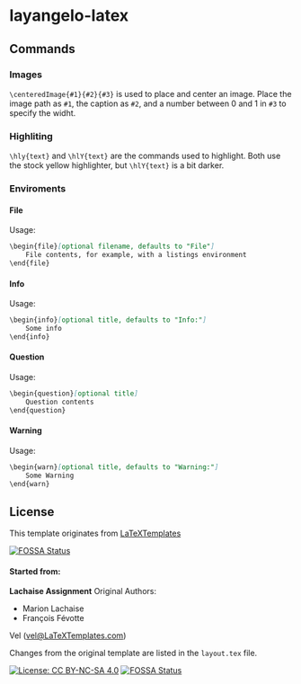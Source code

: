# layangelo-latex

## Commands

### Images
``\centeredImage{#1}{#2}{#3}`` is used to place and center an image. Place the image path as ``#1``, the caption as ``#2``, and a number between 0 and 1 in ``#3`` to specify the widht.

### Highliting
``\hly{text}`` and ``\hlY{text}`` are the commands used to highlight.
Both use the stock yellow highlighter, but ``\hlY{text}`` is a bit darker.

### Enviroments
#### File
Usage:
```md
\begin{file}[optional filename, defaults to "File"]
	File contents, for example, with a listings environment
\end{file}
```
#### Info
Usage:
```md
\begin{info}[optional title, defaults to "Info:"]
	Some info
\end{info}
```
#### Question
Usage:
``` md
\begin{question}[optional title]
	Question contents
\end{question}
```

#### Warning
Usage:
```md
\begin{warn}[optional title, defaults to "Warning:"]
	Some Warning
\end{warn}
```

## License
This template originates from [LaTeXTemplates](http://www.LaTeXTemplates.com)

[![FOSSA Status](https://app.fossa.com/api/projects/git%2Bgithub.com%2FAngeloFilaseta%2Flayangelo-latex.svg?type=large)](https://app.fossa.com/projects/git%2Bgithub.com%2FAngeloFilaseta%2Flayangelo-latex?ref=badge_large)

#### Started from:
__Lachaise Assignment__
Original Authors:

- Marion Lachaise
- François Févotte

Vel (vel@LaTeXTemplates.com)

Changes from the original template are listed in the ```layout.tex``` file.

[![License: CC BY-NC-SA 4.0](https://img.shields.io/badge/License-CC_BY--NC--SA_4.0-lightgrey.svg)](https://creativecommons.org/licenses/by-nc-sa/4.0/)
[![FOSSA Status](https://app.fossa.com/api/projects/git%2Bgithub.com%2FAngeloFilaseta%2Flayangelo-latex.svg?type=shield)](https://app.fossa.com/projects/git%2Bgithub.com%2FAngeloFilaseta%2Flayangelo-latex?ref=badge_shield)